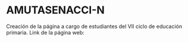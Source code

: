# AMUTASENACCI-N
Creación de la página a cargo de estudiantes del VII ciclo de educación primaria.
Link de la página web:
